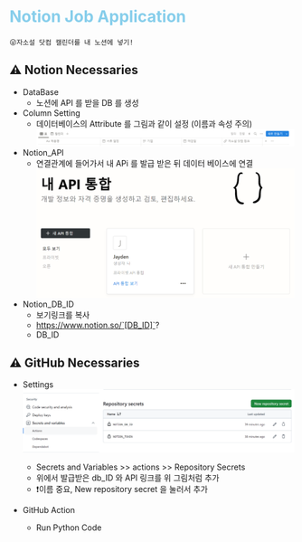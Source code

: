 # <span style="color:skyBlue"> Notion Job Application </span>
```
😜자소설 닷컴 캘린더를 내 노션에 넣기!
```

## ⚠ Notion Necessaries

+ DataBase
    - 노션에 API 를 받을 DB 를 생성
+ Column Setting
    - 데이터베이스의 Attribute 를 그림과 같이 설정 (이름과 속성 주의)
    ![notiondb](./docs/notion%20column.PNG)
+ Notion_API
    - 연결관계에 들어가서 내 APi 를 발급 받은 뒤 데이터 베이스에 연결
    ![notionAPI](./docs/notion%20api.PNG)
+ Notion_DB_ID
    - 보기링크를 복사   
    - https://www.notion.so/`[DB_ID]`?
    - DB_ID



## ⚠ GitHub Necessaries
+ Settings    
    ![Githubsettings](./docs/github%20settings.PNG)
    - Secrets and Variables >> actions >> Repository Secrets  
    - 위에서 발급받은 db_ID 와 API 링크를 위 그림처럼 추가
    - ❗이름 중요, New repository secret 을 눌러서 추가

+ GitHub Action
    - Run Python Code








